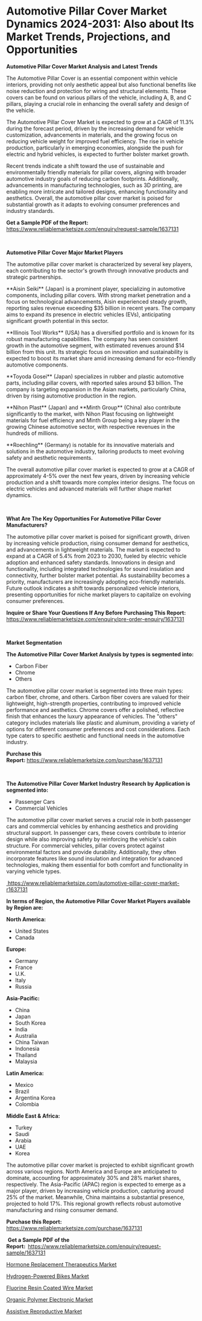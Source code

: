 <p><h1>Automotive Pillar Cover Market Dynamics 2024-2031: Also about Its Market Trends, Projections, and Opportunities</h1></p><p><strong>Automotive Pillar Cover Market Analysis and Latest Trends</strong></p>
<p><p>The Automotive Pillar Cover is an essential component within vehicle interiors, providing not only aesthetic appeal but also functional benefits like noise reduction and protection for wiring and structural elements. These covers can be found on various pillars of the vehicle, including A, B, and C pillars, playing a crucial role in enhancing the overall safety and design of the vehicle.</p><p>The Automotive Pillar Cover Market is expected to grow at a CAGR of 11.3% during the forecast period, driven by the increasing demand for vehicle customization, advancements in materials, and the growing focus on reducing vehicle weight for improved fuel efficiency. The rise in vehicle production, particularly in emerging economies, alongside the push for electric and hybrid vehicles, is expected to further bolster market growth.</p><p>Recent trends indicate a shift toward the use of sustainable and environmentally friendly materials for pillar covers, aligning with broader automotive industry goals of reducing carbon footprints. Additionally, advancements in manufacturing technologies, such as 3D printing, are enabling more intricate and tailored designs, enhancing functionality and aesthetics. Overall, the automotive pillar cover market is poised for substantial growth as it adapts to evolving consumer preferences and industry standards.</p></p>
<p><strong>Get a Sample PDF of the Report:&nbsp;</strong> <a href="https://www.reliablemarketsize.com/enquiry/request-sample/1637131?utm_campaign=1879&utm_medium=2&utm_source=Github&utm_content=ia&utm_term=07122024&utm_id=automotive-pillar-cover">https://www.reliablemarketsize.com/enquiry/request-sample/1637131</a></p>
<p>&nbsp;</p>
<p><strong>Automotive Pillar Cover Major Market Players</strong></p>
<p><p>The automotive pillar cover market is characterized by several key players, each contributing to the sector's growth through innovative products and strategic partnerships. </p><p>**Aisin Seiki** (Japan) is a prominent player, specializing in automotive components, including pillar covers. With strong market penetration and a focus on technological advancements, Aisin experienced steady growth, reporting sales revenue exceeding $35 billion in recent years. The company aims to expand its presence in electric vehicles (EVs), anticipating significant growth potential in this sector.</p><p>**Illinois Tool Works** (USA) has a diversified portfolio and is known for its robust manufacturing capabilities. The company has seen consistent growth in the automotive segment, with estimated revenues around $14 billion from this unit. Its strategic focus on innovation and sustainability is expected to boost its market share amid increasing demand for eco-friendly automotive components.</p><p>**Toyoda Gosei** (Japan) specializes in rubber and plastic automotive parts, including pillar covers, with reported sales around $3 billion. The company is targeting expansion in the Asian markets, particularly China, driven by rising automotive production in the region.</p><p>**Nihon Plast** (Japan) and **Minth Group** (China) also contribute significantly to the market, with Nihon Plast focusing on lightweight materials for fuel efficiency and Minth Group being a key player in the growing Chinese automotive sector, with respective revenues in the hundreds of millions.</p><p>**Roechling** (Germany) is notable for its innovative materials and solutions in the automotive industry, tailoring products to meet evolving safety and aesthetic requirements.</p><p>The overall automotive pillar cover market is expected to grow at a CAGR of approximately 4-5% over the next few years, driven by increasing vehicle production and a shift towards more complex interior designs. The focus on electric vehicles and advanced materials will further shape market dynamics.</p></p>
<p>&nbsp;</p>
<p><strong>What Are The Key Opportunities For Automotive Pillar Cover Manufacturers?</strong></p>
<p><p>The automotive pillar cover market is poised for significant growth, driven by increasing vehicle production, rising consumer demand for aesthetics, and advancements in lightweight materials. The market is expected to expand at a CAGR of 5.4% from 2023 to 2030, fueled by electric vehicle adoption and enhanced safety standards. Innovations in design and functionality, including integrated technologies for sound insulation and connectivity, further bolster market potential. As sustainability becomes a priority, manufacturers are increasingly adopting eco-friendly materials. Future outlook indicates a shift towards personalized vehicle interiors, presenting opportunities for niche market players to capitalize on evolving consumer preferences.</p></p>
<p><strong>Inquire or Share Your Questions If Any Before Purchasing This Report:</strong> <a href="https://www.reliablemarketsize.com/enquiry/pre-order-enquiry/1637131?utm_campaign=1879&utm_medium=2&utm_source=Github&utm_content=ia&utm_term=07122024&utm_id=automotive-pillar-cover">https://www.reliablemarketsize.com/enquiry/pre-order-enquiry/1637131</a></p>
<p>&nbsp;</p>
<p><strong>Market Segmentation</strong></p>
<p><strong>The Automotive Pillar Cover Market Analysis by types is segmented into:</strong></p>
<p><ul><li>Carbon Fiber</li><li>Chrome</li><li>Others</li></ul></p>
<p><p>The automotive pillar cover market is segmented into three main types: carbon fiber, chrome, and others. Carbon fiber covers are valued for their lightweight, high-strength properties, contributing to improved vehicle performance and aesthetics. Chrome covers offer a polished, reflective finish that enhances the luxury appearance of vehicles. The "others" category includes materials like plastic and aluminum, providing a variety of options for different consumer preferences and cost considerations. Each type caters to specific aesthetic and functional needs in the automotive industry.</p></p>
<p><strong>Purchase this Report:&nbsp;</strong><a href="https://www.reliablemarketsize.com/purchase/1637131?utm_campaign=1879&utm_medium=2&utm_source=Github&utm_content=ia&utm_term=07122024&utm_id=automotive-pillar-cover">https://www.reliablemarketsize.com/purchase/1637131</a></p>
<p>&nbsp;</p>
<p><strong>The Automotive Pillar Cover Market Industry Research by Application is segmented into:</strong></p>
<p><ul><li>Passenger Cars</li><li>Commercial Vehicles</li></ul></p>
<p><p>The automotive pillar cover market serves a crucial role in both passenger cars and commercial vehicles by enhancing aesthetics and providing structural support. In passenger cars, these covers contribute to interior design while also improving safety by reinforcing the vehicle's cabin structure. For commercial vehicles, pillar covers protect against environmental factors and provide durability. Additionally, they often incorporate features like sound insulation and integration for advanced technologies, making them essential for both comfort and functionality in varying vehicle types.</p></p>
<p><a href="https://www.reliablemarketsize.com/automotive-pillar-cover-market-r1637131?utm_campaign=1879&utm_medium=2&utm_source=Github&utm_content=ia&utm_term=07122024&utm_id=automotive-pillar-cover">&nbsp;https://www.reliablemarketsize.com/automotive-pillar-cover-market-r1637131</a></p>
<p><strong>In terms of Region, the Automotive Pillar Cover Market Players available by Region are:</strong></p>
<p>
    <p> <strong> North America: </strong>
        <ul>
            <li>United States</li>
            <li>Canada</li>
        </ul>
        </p> 
    <p> <strong> Europe: </strong>
        <ul>
            <li>Germany</li>
            <li>France</li>
            <li>U.K.</li>
            <li>Italy</li>
            <li>Russia</li>
        </ul>
        </p> 
    <p> <strong> Asia-Pacific: </strong>
        <ul>
            <li>China</li>
            <li>Japan</li>
            <li>South Korea</li>
            <li>India</li>
            <li>Australia</li>
            <li>China Taiwan</li>
            <li>Indonesia</li>
            <li>Thailand</li>
            <li>Malaysia</li>
        </ul>
        </p> 
    <p> <strong> Latin America: </strong>
        <ul>
            <li>Mexico</li>
            <li>Brazil</li>
            <li>Argentina Korea</li>
            <li>Colombia</li>
        </ul>
        </p> 
    <p> <strong> Middle East & Africa: </strong>
        <ul>
            <li>Turkey</li>
            <li>Saudi</li>
            <li>Arabia</li>
            <li>UAE</li>
            <li>Korea</li>
        </ul>
    </p>
    </p>
<p><p>The automotive pillar cover market is projected to exhibit significant growth across various regions. North America and Europe are anticipated to dominate, accounting for approximately 30% and 28% market shares, respectively. The Asia-Pacific (APAC) region is expected to emerge as a major player, driven by increasing vehicle production, capturing around 25% of the market. Meanwhile, China maintains a substantial presence, projected to hold 17%. This regional growth reflects robust automotive manufacturing and rising consumer demand.</p></p>
<p><strong>Purchase this Report: </strong><a href="https://www.reliablemarketsize.com/purchase/1637131?utm_campaign=1879&utm_medium=2&utm_source=Github&utm_content=ia&utm_term=07122024&utm_id=automotive-pillar-cover">https://www.reliablemarketsize.com/purchase/1637131</a></p>
<p>&nbsp;<strong>Get a Sample PDF of the Report:&nbsp;&nbsp;</strong><a href="https://www.reliablemarketsize.com/enquiry/request-sample/1637131?utm_campaign=1879&utm_medium=2&utm_source=Github&utm_content=ia&utm_term=07122024&utm_id=automotive-pillar-cover">https://www.reliablemarketsize.com/enquiry/request-sample/1637131</a></p>
<p><strong></strong></p>
<p><p><a href="https://www.linkedin.com/pulse/th-score-market-0ptye?utm_campaign=1879&utm_medium=2&utm_source=Github&utm_content=ia&utm_term=07122024&utm_id=automotive-pillar-cover">Hormone Replacement Therapeutics Market</a></p><p><a href="https://issuu.com/reportprime-2/docs/hydrogen-powered-bikes-market-size-2030.pptx?utm_campaign=1879&utm_medium=2&utm_source=Github&utm_content=ia&utm_term=07122024&utm_id=automotive-pillar-cover">Hydrogen-Powered Bikes Market</a></p><p><a href="https://issuu.com/reportprime-2/docs/fluorine-resin-coated-wire-market-size-2030.pptx?utm_campaign=1879&utm_medium=2&utm_source=Github&utm_content=ia&utm_term=07122024&utm_id=automotive-pillar-cover">Fluorine Resin Coated Wire Market</a></p><p><a href="https://github.com/FassouRP/Market-Research-Report-List-6/blob/main/organic-polymer-electronic-market.md?utm_campaign=1879&utm_medium=2&utm_source=Github&utm_content=ia&utm_term=07122024&utm_id=automotive-pillar-cover">Organic Polymer Electronic Market</a></p><p><a href="https://www.linkedin.com/pulse/compreh-proposis-fbaif?utm_campaign=1879&utm_medium=2&utm_source=Github&utm_content=ia&utm_term=07122024&utm_id=automotive-pillar-cover">Assistive Reproductive Market</a></p></p>